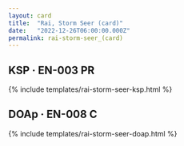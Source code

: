 ```yaml
---
layout: card
title:  "Rai, Storm Seer (card)"
date:   "2022-12-26T06:00:00.000Z"
permalink: rai-storm-seer_(card)
---
```


## KSP &middot; EN-003 PR

{% include templates/rai-storm-seer-ksp.html %}


## DOAp &middot; EN-008 C

{% include templates/rai-storm-seer-doap.html %}
